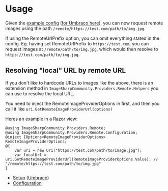 # Usage

Given the [example config](setup.md) ([for Umbraco here](setup-umbraco.md)), you can now request remote images using the path `/remote/https://test.com/path/to/img.jpg`.

If using the RemoteUrlPrefix option, you can omit everything stated in the config. Eg. having set RemoteUrlPrefix to `https://test.com`, you can request images at `/remote/path/to/img.jpg`, which would then resolve to `https://test.com/path/to/img.jpg`.

## Resolving "local" URL by remote URL

If you don't like to hardcode URLs to images like the above, there is an extension method in `ImageSharpCommunity.Providers.Remote.Helpers` you can use to resolve the local URL.

You need to inject the RemoteImageProviderOptions in first, and then you call it like `uri.GetRemoteImageProviderUrl(options)`

Heres an example in a Razor view:

```cshtml
@using ImageSharpCommunity.Providers.Remote;
@using ImageSharpCommunity.Providers.Remote.Configuration;
@inject IOptions<RemoteImageProviderOptions> RemoteImageProviderOptions;
@{
    var uri = new Uri("https://test.com/path/to/image.jpg");
    var localUrl = uri.GetRemoteImageProviderUrl(RemoteImageProviderOptions.Value); // "/remote/https://test.com/path/to/img.jpg"
}
```

- [Setup](https://github.com/skttl/ImageSharpCommunity.Providers.Remote/blob/main/docs/setup.md) ([Umbraco](https://github.com/skttl/ImageSharpCommunity.Providers.Remote/blob/main/docs/setup-umbraco.md))
- [Configuration](https://github.com/skttl/ImageSharpCommunity.Providers.Remote/blob/main/docs/configuration.md)